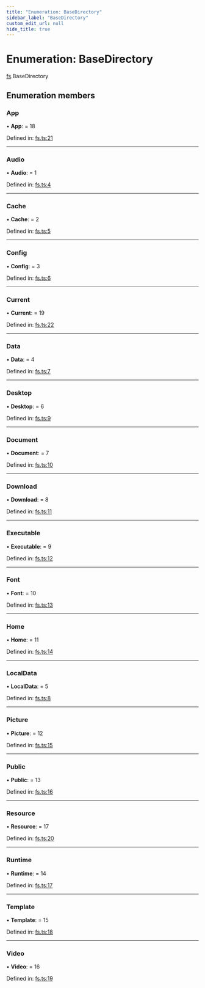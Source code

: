 ```yaml
---
title: "Enumeration: BaseDirectory"
sidebar_label: "BaseDirectory"
custom_edit_url: null
hide_title: true
---
```


# Enumeration: BaseDirectory

[fs](../modules/fs.md).BaseDirectory

## Enumeration members

### App

• **App**: = 18

Defined in: [fs.ts:21](https://github.com/tauri-apps/tauri/blob/b9cbaad4/api/src/fs.ts#L21)

___

### Audio

• **Audio**: = 1

Defined in: [fs.ts:4](https://github.com/tauri-apps/tauri/blob/b9cbaad4/api/src/fs.ts#L4)

___

### Cache

• **Cache**: = 2

Defined in: [fs.ts:5](https://github.com/tauri-apps/tauri/blob/b9cbaad4/api/src/fs.ts#L5)

___

### Config

• **Config**: = 3

Defined in: [fs.ts:6](https://github.com/tauri-apps/tauri/blob/b9cbaad4/api/src/fs.ts#L6)

___

### Current

• **Current**: = 19

Defined in: [fs.ts:22](https://github.com/tauri-apps/tauri/blob/b9cbaad4/api/src/fs.ts#L22)

___

### Data

• **Data**: = 4

Defined in: [fs.ts:7](https://github.com/tauri-apps/tauri/blob/b9cbaad4/api/src/fs.ts#L7)

___

### Desktop

• **Desktop**: = 6

Defined in: [fs.ts:9](https://github.com/tauri-apps/tauri/blob/b9cbaad4/api/src/fs.ts#L9)

___

### Document

• **Document**: = 7

Defined in: [fs.ts:10](https://github.com/tauri-apps/tauri/blob/b9cbaad4/api/src/fs.ts#L10)

___

### Download

• **Download**: = 8

Defined in: [fs.ts:11](https://github.com/tauri-apps/tauri/blob/b9cbaad4/api/src/fs.ts#L11)

___

### Executable

• **Executable**: = 9

Defined in: [fs.ts:12](https://github.com/tauri-apps/tauri/blob/b9cbaad4/api/src/fs.ts#L12)

___

### Font

• **Font**: = 10

Defined in: [fs.ts:13](https://github.com/tauri-apps/tauri/blob/b9cbaad4/api/src/fs.ts#L13)

___

### Home

• **Home**: = 11

Defined in: [fs.ts:14](https://github.com/tauri-apps/tauri/blob/b9cbaad4/api/src/fs.ts#L14)

___

### LocalData

• **LocalData**: = 5

Defined in: [fs.ts:8](https://github.com/tauri-apps/tauri/blob/b9cbaad4/api/src/fs.ts#L8)

___

### Picture

• **Picture**: = 12

Defined in: [fs.ts:15](https://github.com/tauri-apps/tauri/blob/b9cbaad4/api/src/fs.ts#L15)

___

### Public

• **Public**: = 13

Defined in: [fs.ts:16](https://github.com/tauri-apps/tauri/blob/b9cbaad4/api/src/fs.ts#L16)

___

### Resource

• **Resource**: = 17

Defined in: [fs.ts:20](https://github.com/tauri-apps/tauri/blob/b9cbaad4/api/src/fs.ts#L20)

___

### Runtime

• **Runtime**: = 14

Defined in: [fs.ts:17](https://github.com/tauri-apps/tauri/blob/b9cbaad4/api/src/fs.ts#L17)

___

### Template

• **Template**: = 15

Defined in: [fs.ts:18](https://github.com/tauri-apps/tauri/blob/b9cbaad4/api/src/fs.ts#L18)

___

### Video

• **Video**: = 16

Defined in: [fs.ts:19](https://github.com/tauri-apps/tauri/blob/b9cbaad4/api/src/fs.ts#L19)

